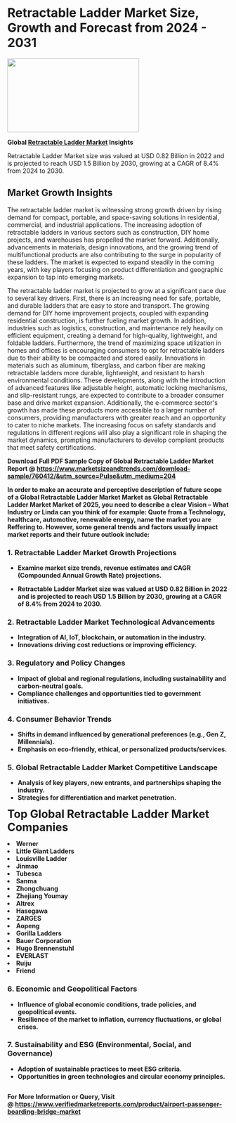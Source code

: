 <H1>Retractable Ladder Market Size, Growth and Forecast from 2024 - 2031</H1><img class="aligncenter size-medium wp-image-584254" src="https://thirdeyenews.in/wp-content/uploads/2024/09/Global-Market-Research-300x168.jpeg" alt="" width="300" height="168" /><p><strong>Global&nbsp;<a href="https://www.marketsizeandtrends.com/download-sample/760412/&amp;utm_source=Pulse&amp;utm_medium=204">Retractable Ladder Market</a> Insights</strong></p><p>Retractable Ladder Market size was valued at USD 0.82 Billion in 2022 and is projected to reach USD 1.5 Billion by 2030, growing at a CAGR of 8.4% from 2024 to 2030.</p><p><h2>Market Growth Insights</h2> <p>The retractable ladder market is witnessing strong growth driven by rising demand for compact, portable, and space-saving solutions in residential, commercial, and industrial applications. The increasing adoption of retractable ladders in various sectors such as construction, DIY home projects, and warehouses has propelled the market forward. Additionally, advancements in materials, design innovations, and the growing trend of multifunctional products are also contributing to the surge in popularity of these ladders. The market is expected to expand steadily in the coming years, with key players focusing on product differentiation and geographic expansion to tap into emerging markets.</p> <p><strong></strong></p> <p>The retractable ladder market is projected to grow at a significant pace due to several key drivers. First, there is an increasing need for safe, portable, and durable ladders that are easy to store and transport. The growing demand for DIY home improvement projects, coupled with expanding residential construction, is further fueling market growth. In addition, industries such as logistics, construction, and maintenance rely heavily on efficient equipment, creating a demand for high-quality, lightweight, and foldable ladders. Furthermore, the trend of maximizing space utilization in homes and offices is encouraging consumers to opt for retractable ladders due to their ability to be compacted and stored easily. Innovations in materials such as aluminum, fiberglass, and carbon fiber are making retractable ladders more durable, lightweight, and resistant to harsh environmental conditions. These developments, along with the introduction of advanced features like adjustable height, automatic locking mechanisms, and slip-resistant rungs, are expected to contribute to a broader consumer base and drive market expansion. Additionally, the e-commerce sector's growth has made these products more accessible to a larger number of consumers, providing manufacturers with greater reach and an opportunity to cater to niche markets. The increasing focus on safety standards and regulations in different regions will also play a significant role in shaping the market dynamics, prompting manufacturers to develop compliant products that meet safety certifications. <p><strong></p><p><span class=""><strong>Download Full PDF Sample Copy of Global Retractable Ladder Market Report</strong> @ <a href="https://www.marketsizeandtrends.com/download-sample/760412/&amp;utm_source=Pulse&amp;utm_medium=204" target="_blank">https://www.marketsizeandtrends.com/download-sample/760412/&amp;utm_source=Pulse&amp;utm_medium=204</a></span></p><p>In order to make an accurate and perceptive description of future scope of a Global&nbsp;Retractable Ladder Market Market as Global&nbsp;Retractable Ladder Market Market of 2025, you need to describe a clear Vision &ndash; What Industry or Linda can you think of for example: Quote from a Technology, healthcare, automotive, renewable energy, name the market you are Reffering to. However, some general trends and factors usually impact market reports and their future outlook include:</p><h3>1.&nbsp;<strong>Retractable Ladder Market Growth Projections</strong></h3><ul><li>Examine market size trends, revenue estimates and CAGR (Compounded Annual Growth Rate) projections.</li><li><p>Retractable Ladder Market size was valued at USD 0.82 Billion in 2022 and is projected to reach USD 1.5 Billion by 2030, growing at a CAGR of 8.4% from 2024 to 2030.</p></li></ul><h3>2.&nbsp;<strong>Retractable Ladder Market Technological Advancements</strong></h3><ul><li>Integration of AI, IoT, blockchain, or automation in the industry.</li><li>Innovations driving cost reductions or improving efficiency.</li></ul><h3>3.&nbsp;<strong>Regulatory and Policy Changes</strong></h3><ul><li>Impact of global and regional regulations, including sustainability and carbon-neutral goals.</li><li>Compliance challenges and opportunities tied to government initiatives.</li></ul><h3>4.&nbsp;<strong>Consumer Behavior Trends</strong></h3><ul><li>Shifts in demand influenced by generational preferences (e.g., Gen Z, Millennials).</li><li>Emphasis on eco-friendly, ethical, or personalized products/services.</li></ul><h3>5.&nbsp;<strong>Global Retractable Ladder Market Competitive Landscape</strong></h3><ul><li>Analysis of key players, new entrants, and partnerships shaping the industry.</li><li>Strategies for differentiation and market penetration.</li></ul><p data-pm-slice="1 1 []"><span style="color: inherit; font-family: inherit; font-size: 25px;">Top Global Retractable Ladder Market Companies</span></p><div class="" data-test-id=""><p><li>Werner</li><li> Little Giant Ladders</li><li> Louisville Ladder</li><li> Jinmao</li><li> Tubesca</li><li> Sanma</li><li> Zhongchuang</li><li> Zhejiang Youmay</li><li> Altrex</li><li> Hasegawa</li><li> ZARGES</li><li> Aopeng</li><li> Gorilla Ladders</li><li> Bauer Corporation</li><li> Hugo Brennenstuhl</li><li> EVERLAST</li><li> Ruiju</li><li> Friend</li></p></div><h3>6.&nbsp;<strong>Economic and Geopolitical Factors</strong></h3><ul><li>Influence of global economic conditions, trade policies, and geopolitical events.</li><li>Resilience of the market to inflation, currency fluctuations, or global crises.</li></ul><h3>7.&nbsp;<strong>Sustainability and ESG (Environmental, Social, and Governance)</strong></h3><ul><li>Adoption of sustainable practices to meet ESG criteria.</li><li>Opportunities in green technologies and circular economy principles.</li></ul><h2><strong style="font-size: 14px;">For More Information or Query, Visit @&nbsp;</strong><a style="background-color: #ffffff; font-size: 14px;" href="https://www.marketsizeandtrends.com/report/retractable-ladder-market/" target="_blank">https://www.verifiedmarketreports.com/product/airport-passenger-boarding-bridge-market</a></h2>
